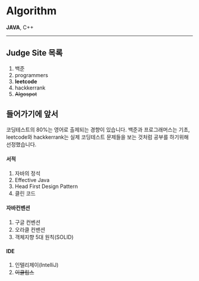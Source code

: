 # Algorithm
**JAVA**, C++
- - -

## Judge Site 목록

1. 백준
2. programmers
3. **leetcode**
4. hackkerrank
5. ~~Algospot~~


## 들어가기에 앞서
코딩테스트의 80%는 영어로 출제되는 경향이 있습니다. 백준과 프로그래머스는 기초, leetcode와 hackkerrank는 실제 코딩테스트 문제들을 보는 것처럼 공부를 하기위해 선정했습니다.

#### **서적**
1. 자바의 정석
2. Effective Java
3. Head First Design Pattern
4. 클린 코드

#### **자바컨벤션**
1. 구글 컨벤션
2. 오라클 컨밴션
3. 객체지향 5대 원칙(SOLID)

#### **IDE**
1. 인텔리제이(IntelliJ)
2. ~~이클립스~~
